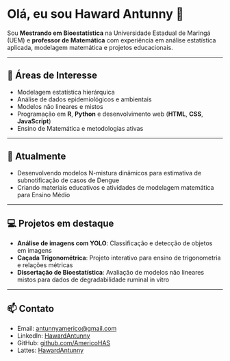 # Olá, eu sou Haward Antunny 👋

Sou **Mestrando em Bioestatística** na Universidade Estadual de Maringá (UEM) e **professor de Matemática** com experiência em análise estatística aplicada, modelagem matemática e projetos educacionais.

---

## 🔭 Áreas de Interesse
- Modelagem estatística hierárquica
- Análise de dados epidemiológicos e ambientais
- Modelos não lineares e mistos
- Programação em **R**, **Python** e desenvolvimento web (**HTML**, **CSS**, **JavaScript**)
- Ensino de Matemática e metodologias ativas

---

## 🌱 Atualmente
- Desenvolvendo modelos N-mistura dinâmicos para estimativa de subnotificação de casos de Dengue
- Criando materiais educativos e atividades de modelagem matemática para Ensino Médio

---

## 💻 Projetos em destaque
- **Análise de imagens com YOLO**: Classificação e detecção de objetos em imagens
- **Caçada Trigonométrica**: Projeto interativo para ensino de trigonometria e relações métricas
- **Dissertação de Bioestatística**: Avaliação de modelos não lineares mistos para dados de degradabilidade ruminal in vitro

---

## 📫 Contato
- Email: antunnyamerico@gmail.com
- LinkedIn: [HawardAntunny](https://www.linkedin.com/in/haward-antunny-6175ba196/)
- GitHub: [github.com/AmericoHAS](https://github.com/seu-usuario)
- Lattes: [HawardAntunny](http://lattes.cnpq.br/0642206952218832)
